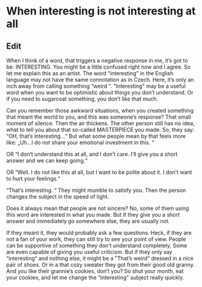 # When interesting is not interesting at all 

## Edit

When I think of a word, that triggers a negative response in me, it’s got to be: INTERESTING. You might be a little confused right now and I agree. So let me explain this as an artist. The word “interesting” in the English language may not have the same connotation as in Czech. Here, it’s only an inch away from calling something “weird “. "Interesting" may be a useful word when you want to be optimistic about things you don’t understand. Or if you need to sugarcoat something, you don’t like that much. 

Can you remember those awkward situations, when you created something that meant the world to you, and this was someone’s response? That small moment of silence. Then the air thickens. The other person still has no idea, what to tell you about that so-called MASTERPIECE you made. So, they say: “OH, that’s interesting…“ But what some people mean by that feels more like: „Uh…I do not share your emotional investment in this. “ 

OR “I don’t understand this at all, and I don’t care. I’ll give you a short answer and we can keep going.“ 

OR “Well. I do not like this at all, but I want to be polite about it. I don’t want to hurt your feelings.“ 

“That’s interesting. “ They might mumble to satisfy you. Then the person changes the subject in the speed of light. 

Does it always mean that people are not sincere? No, some of them using this word are interested in what you made. But if they give you a short answer and immediately go somewhere else, they are usually not. 

If they meant it, they would probably ask a few questions. Heck, if they are not a fan of your work, they can still try to see your point of view. People can be supportive of something they don’t understand completely. Some are even capable of giving you useful criticism. But if they only say “interesting“ and nothing else, it might be a "That’s weird“ dressed in a nice pair of shoes. Or in a that cozy sweater they got from their good old granny. And you like their grannie’s cookies, don’t you? So shut your month, eat your cookies, and let me change the “interesting” subject really quickly. 
